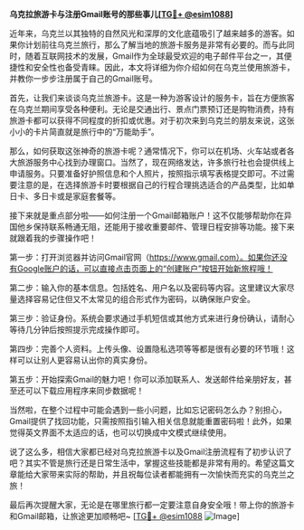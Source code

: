 **乌克拉旅游卡与注册Gmail账号的那些事儿[[TG💪+ @esim1088](https://t.me/s/esim1088)]**

近年来，乌克兰以其独特的自然风光和深厚的文化底蕴吸引了越来越多的游客。如果你计划前往乌克兰旅行，那么了解当地的旅游卡服务是非常有必要的。而与此同时，随着互联网技术的发展，Gmail作为全球最受欢迎的电子邮件平台之一，其便捷性和安全性也备受青睐。因此，本文将详细为你介绍如何在乌克兰使用旅游卡，并教你一步步注册属于自己的Gmail账号。

首先，让我们来谈谈乌克兰旅游卡。这是一种为游客设计的服务卡，旨在方便旅客在乌克兰期间享受各种便利。无论是交通出行、景点门票预订还是购物消费，持有旅游卡都可以获得不同程度的折扣或优惠。对于初次来到乌克兰的朋友来说，这张小小的卡片简直就是旅行中的“万能助手”。

那么，如何获取这张神奇的旅游卡呢？通常情况下，你可以在机场、火车站或者各大旅游服务中心找到办理窗口。当然了，现在网络发达，许多旅行社也会提供线上申请服务。只要准备好护照信息和个人照片，按照指示填写表格提交即可。不过需要注意的是，在选择旅游卡时要根据自己的行程合理挑选适合的产品类型，比如单日卡、多日卡或是家庭套餐等。

接下来就是重点部分啦——如何注册一个Gmail邮箱账户！这不仅能够帮助你在异国他乡保持联系畅通无阻，还能用于接收重要邮件、管理日程安排等功能。接下来就跟着我的步骤操作吧！

第一步：打开浏览器并访问Gmail官网（https://www.gmail.com）。如果你还没有Google账户的话，可以直接点击页面上的“创建账户”按钮开始新旅程哦！

第二步：输入你的基本信息。包括姓名、用户名以及密码等内容。这里建议大家尽量选择容易记住但又不太常见的组合形式作为密码，以确保账户安全。

第三步：验证身份。系统会要求通过手机短信或其他方式来进行身份确认，请耐心等待几分钟后按照提示完成操作即可。

第四步：完善个人资料。上传头像、设置隐私选项等等都是很有必要的环节哦！这样可以让别人更容易认出你的真实身份。

第五步：开始探索Gmail的魅力吧！你可以添加联系人、发送邮件给亲朋好友，甚至还可以下载应用程序来同步数据呢！

当然啦，在整个过程中可能会遇到一些小问题，比如忘记密码怎么办？别担心，Gmail提供了找回功能，只需按照指引输入相关信息就能重置密码啦！此外，如果觉得英文界面不太适应的话，也可以切换成中文模式继续使用。

说了这么多，相信大家都已经对乌克拉旅游卡以及Gmail注册流程有了初步认识了吧？其实不管是旅行还是日常生活中，掌握这些技能都是非常有用的。希望这篇文章能给大家带来实际的帮助，并且祝每位读者都能拥有一次愉快而充实的乌克兰之旅！

最后再次提醒大家，无论是在哪里旅行都一定要注意自身安全哦！带上你的旅游卡和Gmail邮箱，让旅途更加顺畅吧~ [[TG💪+ @esim1088](https://t.me/s/esim1088) ![Image](https://i.postimg.cc/4NQfJmqS/Snipaste-2025-05-13-00-14-12.png)]